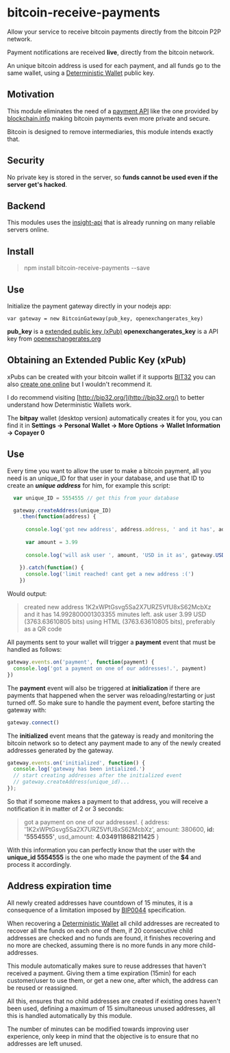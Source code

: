 bitcoin-receive-payments
===================
Allow your service to receive bitcoin payments directly from the bitcoin P2P network.

Payment notifications are received **live**, directly from the bitcoin network.

An unique bitcoin address is used for each payment, and all funds go to the same wallet, using a [Deterministic Wallet](https://en.bitcoin.it/wiki/Deterministic_wallet) public key. 

Motivation
--
This module eliminates the need of a [payment API](https://blockchain.info/es/api/api_receive) like the one provided by [blockchain.info](https://blockchain.info/) making bitcoin payments even more private and secure.

Bitcoin is designed to remove intermediaries, this module intends exactly that.

Security
--

No private key is stored in the server, so **funds cannot be used even if the server get's hacked**.

Backend
--
This modules uses the [insight-api](https://github.com/bitpay/insight-api) that is already running on many reliable servers online.

Install
--------------------

> npm install bitcoin-receive-payments --save

Use
---
Initialize the payment gateway directly in your nodejs app:
```
var gateway = new BitcoinGateway(pub_key, openexchangerates_key)
```
**pub_key** is a [extended public key (xPub)](https://bitcoin.org/en/glossary/extended-key) 
**openexchangerates_key** is a API key from [openexchangerates.org](https://openexchangerates.org/)


Obtaining an Extended Public Key (xPub) 
----
xPubs can be created with your bitcoin wallet if it supports [BIT32](https://github.com/bitcoin/bips/blob/master/bip-0032.mediawiki) you can also [create one online](http://bip32.org/) but I wouldn't recommend it.

I do recommend visiting [http://bip32.org/](http://bip32.org/) to better understand how Deterministic Wallets work.

The **bitpay** wallet (desktop version) automatically creates it for you, you can find it in **Settings -> Personal Wallet -> More Options -> Wallet Information -> Copayer 0**

Use
--

Every time you want to allow the user to make a bitcoin payment, all you need is an unique_ID for that user in your database, and use that ID to create an ***unique address*** for him, for example this script:

```javascript
  var unique_ID = 5554555 // get this from your database

  gateway.createAddress(unique_ID)
    .then(function(address) {
    
      console.log('got new address', address.address, ' and it has', address.seconds_left / 60, 'minutes left.')
      
      var amount = 3.99
      
      console.log('will ask user ', amount, 'USD in it as', gateway.USDtoBIT(amount) + ' bits, using HTML, preferably as a QR code')
      
    }).catch(function() {
      console.log('limit reached! cant get a new address :(')
    })
```
Would output:
> created new address 1K2xWPtGsvg5Sa2X7URZ5VfU8xS62McbXz  and it has 14.992800001303355 minutes left.
> ask user  3.99 USD (3763.63610805 bits) using HTML (3763.63610805 bits), preferably as a QR code

All payments sent to your wallet will trigger a **payment** event that must be handled as follows:
```javascript
gateway.events.on('payment', function(payment) {
  console.log('got a payment on one of our addresses!.', payment)
})
```

The **payment** event will also be triggered at **initialization** if there are payments that happened when the server was reloading/restarting or just turned off. So make sure to handle the payment event, before starting the gateway with:

```javascript
gateway.connect()
```

The **initialized** event means that the gateway is ready and monitoring the bitcoin network so to detect any payment made to any of the newly created addresses generated by the gateway. 

```javascript
gateway.events.on('initialized', function() {
  console.log('gateway has been intialized.')
  // start creating addresses after the initialized event
  // gateway.createAddress(unique_id)...
});
```

So that if someone makes a payment to that address, you will receive a notification it in matter of 2 or 3 seconds:
>got a payment on one of our addresses!. 
>{ address: '1K2xWPtGsvg5Sa2X7URZ5VfU8xS62McbXz',
  amount: 380600,
  **id: '5554555'**,
  usd_amount: **4.034911868211425** }

With this information you can perfectly know that the user with the **unique_id 5554555** is the one who made the payment of the **$4** and process it accordingly.

Address expiration time
--

All newly created addresses have countdown of 15 minutes, it is a consequence of a limitation imposed by [BIP0044](https://github.com/bitcoin/bips/blob/master/bip-0044.mediawiki) specification.

When recovering a [Deterministic Wallet](https://en.bitcoin.it/wiki/Deterministic_wallet) all child addresses are recreated to recover all the funds on each one of them, if 20 consecutive child addresses are checked and no funds are found, it finishes recovering and no more are checked, assuming there is no more funds in any more child-addresses.

This module automatically makes sure to reuse addresses that haven't received a payment. Giving them a time expiration (15min) for each customer/user to use them, or get a new one, after which, the address can be reused or reassigned.

All this, ensures that no child addresses are created if existing ones haven't been used, defining a maximum of 15 simultaneous unused addresses, all this is handled automatically by this module.

The number of minutes can be modified towards improving user experience, only keep in mind that the objective is to ensure that no addresses are left unused.